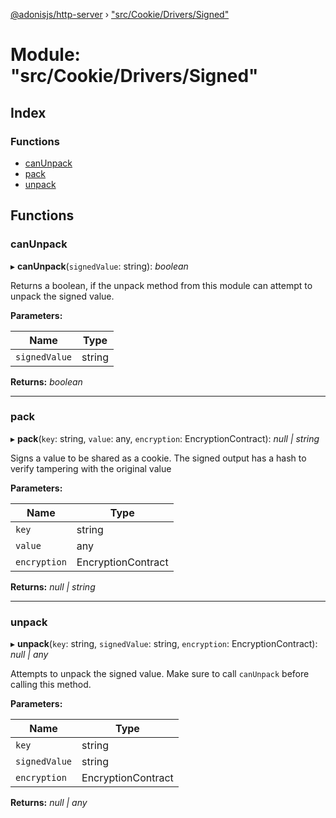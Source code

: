 [@adonisjs/http-server](../README.md) › ["src/Cookie/Drivers/Signed"](_src_cookie_drivers_signed_.md)

# Module: "src/Cookie/Drivers/Signed"

## Index

### Functions

* [canUnpack](_src_cookie_drivers_signed_.md#canunpack)
* [pack](_src_cookie_drivers_signed_.md#pack)
* [unpack](_src_cookie_drivers_signed_.md#unpack)

## Functions

###  canUnpack

▸ **canUnpack**(`signedValue`: string): *boolean*

Returns a boolean, if the unpack method from this module can attempt
to unpack the signed value.

**Parameters:**

Name | Type |
------ | ------ |
`signedValue` | string |

**Returns:** *boolean*

___

###  pack

▸ **pack**(`key`: string, `value`: any, `encryption`: EncryptionContract): *null | string*

Signs a value to be shared as a cookie. The signed output has a
hash to verify tampering with the original value

**Parameters:**

Name | Type |
------ | ------ |
`key` | string |
`value` | any |
`encryption` | EncryptionContract |

**Returns:** *null | string*

___

###  unpack

▸ **unpack**(`key`: string, `signedValue`: string, `encryption`: EncryptionContract): *null | any*

Attempts to unpack the signed value. Make sure to call `canUnpack` before
calling this method.

**Parameters:**

Name | Type |
------ | ------ |
`key` | string |
`signedValue` | string |
`encryption` | EncryptionContract |

**Returns:** *null | any*
